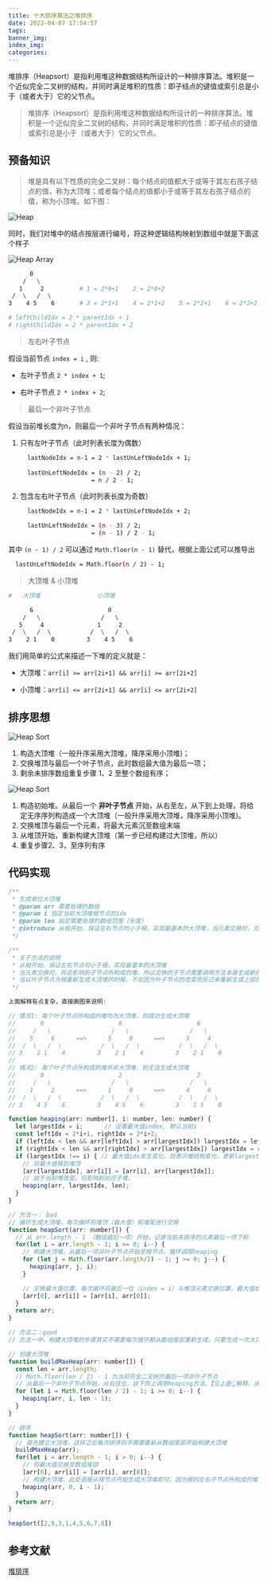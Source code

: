 ```yaml
---
title: 十大排序算法之堆排序
date: 2022-04-07 17:54:57
tags:
banner_img:
index_img:
categories:
---
```


堆排序（Heapsort）是指利用堆这种数据结构所设计的一种排序算法。堆积是一个近似完全二叉树的结构，并同时满足堆积的性质：即子结点的键值或索引总是小于（或者大于）它的父节点。

<!-- more -->

> 堆排序（Heapsort）是指利用堆这种数据结构所设计的一种排序算法。堆积是一个近似完全二叉树的结构，并同时满足堆积的性质：即子结点的键值或索引总是小于（或者大于）它的父节点。

## 预备知识

> 堆是具有以下性质的完全二叉树：每个结点的值都大于或等于其左右孩子结点的值，称为大顶堆；或者每个结点的值都小于或等于其左右孩子结点的值，称为小顶堆。如下图：

![Heap](/images/posts/20211118_排序算法汇总/Heap.png)

同时，我们对堆中的结点按层进行编号，将这种逻辑结构映射到数组中就是下面这个样子

![Heap Array](/images/posts/20211118_排序算法汇总/Heap1.png)

``` bash
      0
    /   \
   1     2          # 1 = 2*0+1    2 = 2*0+2
 /  \   /  \        
3    4 5    6       # 3 = 2*1+1    4 = 2*1+2    5 = 2*2+1    6 = 2*2+2

# leftChildIdx = 2 * parentIdx + 1
# rightChildIdx = 2 * parentIdx + 2
```

> 左右叶子节点

假设当前节点 `index = i` , 则:  

- 左叶子节点 `2 * index + 1`;

- 右叶子节点 `2 * index + 2`;  

> 最后一个非叶子节点

假设当前堆长度为n，则最后一个非叶子节点有两种情况：

1. 只有左叶子节点（此时列表长度为偶数）

    ``` bash
      lastNodeIdx = n-1 = 2 * lastUnLeftNodeIdx + 1;
                       
      lastUnLeftNodeIdx = (n - 2) / 2;
                        = n / 2 - 1;
    ```

2. 包含左右叶子节点（此时列表长度为奇数）

    ``` bash
      lastNodeIdx = n-1 = 2 * lastUnLeftNodeIdx + 2;

      lastUnLeftNodeIdx = (n - 3) / 2;
                        = (n - 1) / 2 - 1;
    ```

其中 `(n - 1) / 2` 可以通过 `Math.floor(n - 1)` 替代，根据上面公式可以推导出

``` bash
  lastUnLeftNodeIdx = Math.floor(n / 2) - 1; 
```

> 大顶堆 & 小顶堆

``` bash
#   大顶堆                小顶堆

      6                     0
    /   \                 /   \
   5     4               1     2
 /  \   /  \           /  \   /  \     
3    2 1    0         3    4 5    6
```

我们用简单的公式来描述一下堆的定义就是：

- 大顶堆：`arr[i] >= arr[2i+1] && arr[i] >= arr[2i+2]`

- 小顶堆：`arr[i] <= arr[2i+1] && arr[i] <= arr[2i+2]`

## 排序思想

![Heap Sort](/images/posts/20220407_堆排序/HeapSort.gif)

1. 构造大顶堆（一般升序采用大顶堆，降序采用小顶堆)；
2. 交换堆顶与最后一个叶子节点，此时数组最大值为最后一项；
3. 剩余未排序数组重复步骤 1、2 至整个数组有序；

![Heap Sort](/images/posts/20220407_堆排序/heap-sort.gif)

1. 构造初始堆。从最后一个 **非叶子节点** 开始，从右至左，从下到上处理，将给定无序序列构造成一个大顶堆（一般升序采用大顶堆，降序采用小顶堆)。
2. 交换堆顶与最后一个元素，将最大元素沉至数组末端
3. 从堆顶开始，重新构建大顶堆（第一步已经构建过大顶堆，所以）
4. 重复步骤2、3，至序列有序

## 代码实现

``` js
/**
 * 生成单位大顶堆
 * @param arr 需要处理的数组
 * @param i 指定当前大顶堆根节点的idx
 * @param len 指定需要处理的数组范围（长度）
 * @introduce 从根开始，保证左右节点均小于根，实现最基本的大顶堆，当元素交换时，交换的子节点需要调用本方法生成新的大顶堆（因为左右子节点的值一旦变化，就无法保证以左右节点为根的堆还是大顶堆了，所以需要重新调用生成大顶堆，需要注意⚠️的是，当以叶子节点为根重新生成大顶堆的时候，有可能当前的叶子节点已经不是最大值了，这样当前叶子节点的值会改变，但是又不会因为叶子节点的改变而反过来重新生成上层的堆，*所以要想生成大顶堆，就需要保证左右叶子节点构成的堆必须为大顶堆！*）所以根的左右节点必有一个为新堆的最大值，也就不会
 */

/**
 * 关于方法的说明
 * 从根开始，保证左右节点均小于根，实现最基本的大顶堆
 * 当元素交换时，将会影响到子节点所构成的堆，所以交换的子节点需要调用方法本身生成新的大顶堆
 * 当以叶子节点为根重新生成大顶堆的时候，不会因为叶子节点的改变而反过来重新生成上层的堆，*所以要想生成大顶堆，就需要保证左右叶子节点必须为大顶堆！*
 */

上面解释有点复杂，直接画图来说明:

// 情况1: 每个叶子节点所构成的堆均为大顶堆，则成功生成大顶堆
//       0                     6                     6 
//     /   \                 /   \                 /   \
//    5     6      ==>      5     0      ==>      5     4       
//  /  \   /  \           /  \   /  \           /  \   /  \     
// 3    2 1    4         3    2 1    4         3    2 1    0
//
// 情况2: 每个叶子节点所构成的堆并非大顶堆，则无法生成大顶堆
//       0                     2                     2 
//     /   \                 /   \                 /   \
//    1     2      ==>      1     0      ==>      4     6      
//  /  \   /  \           /  \   /  \           /  \   /  \     
// 3    4 5    6         3    4 5    6         3    1 5    0

function heaping(arr: number[], i: number, len: number) {
  let largestIdx = i;      // 设置最大值index, 默认当前i
  const leftIdx = 2*i+1, rightIdx = 2*i+2;
  if (leftIdx < len && arr[leftIdx] > arr[largestIdx]) largestIdx = leftIdx;
  if (rightIdx < len && arr[rightIdx] > arr[largestIdx]) largestIdx = rightIdx;
  if (largestIdx !== i) { // 最大值idx发生变化，则表示堆结构变化，更新largestIdx并回调验证堆
    // 将最大值移到堆顶
    [arr[largestIdx], arr[i]] = [arr[i], arr[largestIdx]];
    // 由于当前堆改变，将影响到对应子堆，
    heaping(arr, largestIdx, len);
  }
}

// 方法一： bad
// 循环生成大顶堆，每次循环将堆顶（最大值）和堆尾进行交换
function heapSort(arr: number[]) {
  // 从 arr.length - 1 （数组最后一项）开始，记录当前未排序的元素最后一项下标
  for(let i = arr.length - 1; i >= 0; i--) {
    // 构建大顶堆，从最后一项非叶子节点开始至根节点，循环调用heaping
    for (let j = Math.floor(arr.length/2) - 1; j >= 0; j--) {
      heaping(arr, j, i);
    }

    // 交换最大值位置，每次循环将最后一位（index = i）与堆顶元素交换位置，最大值始终插入最后（index = i）至数组有序
    [arr[0], arr[i]] = [arr[i], arr[0]];
  }
  return arr;
}

// 方法二：good
// 方法一中，构建大顶堆的步骤其实不需要每次循环都从数组尾部重新生成，只要生成一次大顶堆，后续每次从根节点生成即可

// 创建大顶堆
function buildMaxHeap(arr: number[]) {
  const len = arr.length;
  // Math.floor(len / 2) - 1 为当前完全二叉树的最后一项非叶子节点
  // 从最后一个非叶子节点开始，从右往左，自下而上调用heaping方法，【见上面👆解释，从尾部生成大顶堆则保证整个堆为大顶堆】
  for (let i = Math.floor(len / 2) - 1; i >= 0; i--) {
    heaping(arr, i, len - 1);
  }
}

// 排序
function heapSort(arr: number[]) {
  // 首先建立大顶堆，这样之后每次排序则不需要重新从数组尾部开始构建大顶堆
  buildMaxHeap(arr);
  for(let i = arr.length - 1; i > 0; i--) {
    // 将最大值交换至数组尾部
    [arr[0], arr[i]] = [arr[i], arr[0]];
    // 构建大顶堆，此处直接从根节点开始生成大顶堆即可，因为根的左右子节点所构成的堆均为大顶堆, 【见上面👆解释】
    heaping(arr, 0, i - 1);
  }
  return arr;
}

heapSort([2,9,3,1,4,5,6,7,8])

```

## 参考文献

[堆排序](https://blog.zhangjc.cn/2022/04/07/20220407_%E5%8D%81%E5%A4%A7%E6%8E%92%E5%BA%8F%E7%AE%97%E6%B3%95%E4%B9%8B%E5%A0%86%E6%8E%92%E5%BA%8F/)
